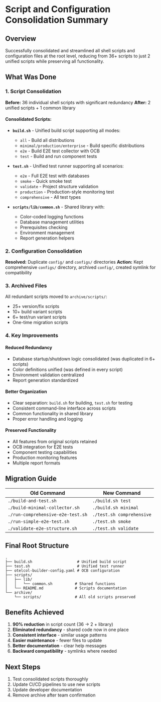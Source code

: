 # Script and Configuration Consolidation Summary

## Overview
Successfully consolidated and streamlined all shell scripts and configuration files at the root level, reducing from 36+ scripts to just 2 unified scripts while preserving all functionality.

## What Was Done

### 1. Script Consolidation
**Before:** 36 individual shell scripts with significant redundancy
**After:** 2 unified scripts + 1 common library

#### Consolidated Scripts:
- **`build.sh`** - Unified build script supporting all modes:
  - `all` - Build all distributions
  - `minimal/production/enterprise` - Build specific distributions  
  - `e2e` - Build E2E test collector with OCB
  - `test` - Build and run component tests

- **`test.sh`** - Unified test runner supporting all scenarios:
  - `e2e` - Full E2E test with databases
  - `smoke` - Quick smoke test
  - `validate` - Project structure validation
  - `production` - Production-style monitoring test
  - `comprehensive` - All test types

- **`scripts/lib/common.sh`** - Shared library with:
  - Color-coded logging functions
  - Database management utilities
  - Prerequisites checking
  - Environment management
  - Report generation helpers

### 2. Configuration Consolidation
**Resolved:** Duplicate `config/` and `configs/` directories
**Action:** Kept comprehensive `configs/` directory, archived `config/`, created symlink for compatibility

### 3. Archived Files
All redundant scripts moved to `archive/scripts/`:
- 25+ version/fix scripts
- 10+ build variant scripts  
- 6+ test/run variant scripts
- One-time migration scripts

### 4. Key Improvements

#### Reduced Redundancy
- Database startup/shutdown logic consolidated (was duplicated in 6+ scripts)
- Color definitions unified (was defined in every script)
- Environment validation centralized
- Report generation standardized

#### Better Organization
- Clear separation: `build.sh` for building, `test.sh` for testing
- Consistent command-line interface across scripts
- Common functionality in shared library
- Proper error handling and logging

#### Preserved Functionality
- All features from original scripts retained
- OCB integration for E2E tests
- Component testing capabilities
- Production monitoring features
- Multiple report formats

## Migration Guide

| Old Command | New Command |
|-------------|-------------|
| `./build-and-test.sh` | `./build.sh test` |
| `./build-minimal-collector.sh` | `./build.sh minimal` |
| `./run-comprehensive-e2e-test.sh` | `./test.sh comprehensive` |
| `./run-simple-e2e-test.sh` | `./test.sh smoke` |
| `./validate-e2e-structure.sh` | `./test.sh validate` |

## Final Root Structure
```
.
├── build.sh                    # Unified build script
├── test.sh                     # Unified test runner
├── otelcol-builder-config.yaml # OCB configuration
├── scripts/
│   ├── lib/
│   │   └── common.sh          # Shared functions
│   └── README.md              # Scripts documentation
└── archive/
    └── scripts/               # All old scripts preserved
```

## Benefits Achieved
1. **90% reduction** in script count (36 → 2 + library)
2. **Eliminated redundancy** - shared code now in one place
3. **Consistent interface** - similar usage patterns
4. **Easier maintenance** - fewer files to update
5. **Better documentation** - clear help messages
6. **Backward compatibility** - symlinks where needed

## Next Steps
1. Test consolidated scripts thoroughly
2. Update CI/CD pipelines to use new scripts
3. Update developer documentation
4. Remove archive after team confirmation